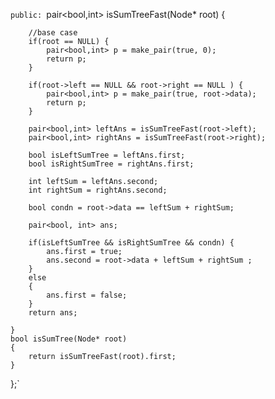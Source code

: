  `public:
    `pair<bool,int> isSumTreeFast(Node* root) {
        
        //base case
        if(root == NULL) {
            pair<bool,int> p = make_pair(true, 0);
            return p;
        }
        
        if(root->left == NULL && root->right == NULL ) {
            pair<bool,int> p = make_pair(true, root->data);
            return p;
        }
        
        pair<bool,int> leftAns = isSumTreeFast(root->left);
        pair<bool,int> rightAns = isSumTreeFast(root->right);
        
        bool isLeftSumTree = leftAns.first;
        bool isRightSumTree = rightAns.first;
        
        int leftSum = leftAns.second;
        int rightSum = rightAns.second;
        
        bool condn = root->data == leftSum + rightSum;
        
        pair<bool, int> ans;
        
        if(isLeftSumTree && isRightSumTree && condn) {
            ans.first = true;
            ans.second = root->data + leftSum + rightSum ;
        }
        else
        {
            ans.first = false;
        }
        return ans;
        
    }
    bool isSumTree(Node* root)
    {
        return isSumTreeFast(root).first;
    }
};`
